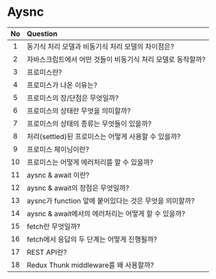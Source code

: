 # Aysnc

| No  | Question                                                                            |
| :-: | :---------------------------------------------------------------------------------- |
|  1  | 동기식 처리 모델과 비동기식 처리 모델의 차이점은?                                        |
|  2  | 자바스크립트에서 어떤 것들이 비동기식 처리 모델로 동작할까?                               |
|  3  | 프로미스란?                                                                          |
|  4  | 프로미스가 나온 이유는?                                                               |
|  5  | 프로미스의 장/단점은 무엇일까?                                                         |
|  6  | 프로미스의 상태란 무엇을 의미할까?                                                     |
|  7  | 프로미스의 상태의 종류는 무엇들이 있을까?                                               |
|  8  | 처리(settled)된 프로미스는 어떻게 사용할 수 있을까?                                     |
|  9  | 프로미스 체이닝이란?                                                                  |
| 10  | 프로미스는 어떻게 에러처리를 할 수 있을까?                                              |
| 11  | aysnc & await 이란?                                                                 |
| 12  | aysnc & await의 장점은 무엇일까?                                                      |
| 13  | aysnc가 function 앞에 붙어있다는 것은 무엇을 의미할까?                                  |
| 14  | aysnc & await에서의 에러처리는 어떻게 할 수 있을까?                                     |
| 15  | fetch란 무엇일까?                                                                    |
| 16  | fetch에서 응답의 두 단계는 어떻게 진행될까?                                             |
| 17  | REST API란?                                                                         |
| 18  | Redux Thunk middleware를 왜 사용할까?                                                |